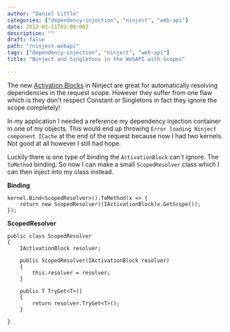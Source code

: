 ```yaml
---
author: "Daniel Little"
categories: ["dependency-injection", "ninject", "web-api"]
date: 2013-01-11T02:00:00Z
description: ""
draft: false
path: "/ninject-webapi"
tags: ["dependency-injection", "ninject", "web-api"]
title: "Ninject and Singletons in the WebAPI with Scopes"

---
```


The new [Activation Blocks](https://www.planetgeek.ch/2012/04/23/future-of-activation-blocks/#more-3392) in Ninject are great for automatically resolving dependencies in the request scope. However they suffer from one flaw which is they don't respect Constant or Singletons in fact they ignore the scope completely!

In my application I needed a reference my dependency injection container in one of my objects. This would end up throwing `Error loading Ninject component ICache` at the end of the request because now I had two kernels. Not good at all however I still had hope.

Luckily there is one type of binding the `ActivationBlock` can't ignore. The `ToMethod` binding. So now I can make a small `ScopedResolver` class which I can then inject into my class instead.

**Binding**


    kernel.Bind<ScopedResolver>().ToMethod(x => {
        return new ScopedResolver((IActivationBlock)x.GetScope());
    });

**ScopedResolver**


	public class ScopedResolver
	{
		IActivationBlock resolver;

		public ScopedResolver(IActivationBlock resolver)
		{
			this.resolver = resolver;
		}

		public T TryGet<T>()
		{
			return resolver.TryGet<T>();
		}

	}